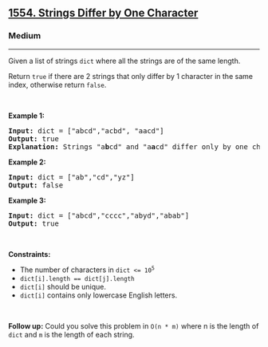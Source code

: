 <h2><a href="https://leetcode.com/problems/strings-differ-by-one-character/">1554. Strings Differ by One Character</a></h2><h3>Medium</h3><hr><div style="user-select: auto;"><p style="user-select: auto;">Given a list of strings <code style="user-select: auto;">dict</code> where all the strings are of the same length.</p>

<p style="user-select: auto;">Return <code style="user-select: auto;">true</code> if there are 2 strings that only differ by 1 character in the same index, otherwise return <code style="user-select: auto;">false</code>.</p>

<p style="user-select: auto;">&nbsp;</p>
<p style="user-select: auto;"><strong style="user-select: auto;">Example 1:</strong></p>

<pre style="user-select: auto;"><strong style="user-select: auto;">Input:</strong> dict = ["abcd","acbd", "aacd"]
<strong style="user-select: auto;">Output:</strong> true
<strong style="user-select: auto;">Explanation:</strong> Strings "a<strong style="user-select: auto;">b</strong>cd" and "a<strong style="user-select: auto;">a</strong>cd" differ only by one character in the index 1.
</pre>

<p style="user-select: auto;"><strong style="user-select: auto;">Example 2:</strong></p>

<pre style="user-select: auto;"><strong style="user-select: auto;">Input:</strong> dict = ["ab","cd","yz"]
<strong style="user-select: auto;">Output:</strong> false
</pre>

<p style="user-select: auto;"><strong style="user-select: auto;">Example 3:</strong></p>

<pre style="user-select: auto;"><strong style="user-select: auto;">Input:</strong> dict = ["abcd","cccc","abyd","abab"]
<strong style="user-select: auto;">Output:</strong> true
</pre>

<p style="user-select: auto;">&nbsp;</p>
<p style="user-select: auto;"><strong style="user-select: auto;">Constraints:</strong></p>

<ul style="user-select: auto;">
	<li style="user-select: auto;">The number of characters in <code style="user-select: auto;">dict &lt;= 10<sup style="user-select: auto;">5</sup></code></li>
	<li style="user-select: auto;"><code style="user-select: auto;">dict[i].length == dict[j].length</code></li>
	<li style="user-select: auto;"><code style="user-select: auto;">dict[i]</code> should be unique.</li>
	<li style="user-select: auto;"><code style="user-select: auto;">dict[i]</code> contains only lowercase English letters.</li>
</ul>

<p style="user-select: auto;">&nbsp;</p>
<p style="user-select: auto;"><strong style="user-select: auto;">Follow up:</strong> Could you solve this problem in <code style="user-select: auto;">O(n * m)</code> where n is the length of <code style="user-select: auto;">dict</code> and <code style="user-select: auto;">m</code> is the length of each string.</p>
</div>